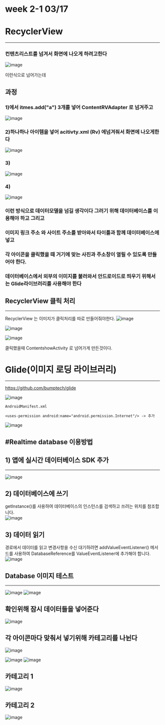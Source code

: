 # week 2-1 03/17


# RecyclerView 
-------------------
### 컨텐츠리스트를 넘겨서 화면에 나오게 하려고한다 

![image](https://user-images.githubusercontent.com/97229292/158746394-adaab2e1-fce8-4a99-a1dc-6e516ff0d69d.png)


이런식으로 넘어가는데 



## 과정

### 1)에서 itmes.add("a") 3개를 넣어 ContentRVAdapter 로 넘겨주고   
![image](https://user-images.githubusercontent.com/97229292/158746536-344eb4a9-a3cb-4aa8-af89-f8b1772a41f6.png)
### 2)하나하나 아이템을 넣어  acitivty.xml (Rv) 에넘겨줘서 화면에 나오게한다
![image](https://user-images.githubusercontent.com/97229292/158746751-06f07121-483b-458d-ba15-236e959f5f0f.png)
### 3)
![image](https://user-images.githubusercontent.com/97229292/158746897-187c064b-4ab2-4e1e-a020-8c93742d3a75.png)

### 4)   
![image](https://user-images.githubusercontent.com/97229292/158746969-922b1fe0-5a49-47be-ba8a-60d34c3d99b5.png)




### 이런 방식으로 데이터모델을 넘길 생각이다 그러기 위해 데이터베이스를 이용해야 하고 그리고
### 이미지 링크 주소 와 사이트 주소를 받아와서 타이틀과 함께 데이터베이스에 넣고
### 각 아이콘을 클릭했을 때 거기에 맞는 사진과 주소창이 열릴 수 있도록 만들어야 한다.
### 데이터베이스에서 외부의 이미지를 불러와서 안드로이드로 띄우기 위해서는 Glide라이브러리를 사용해야 한다



## RecyclerView 클릭 처리
--------------------------------------------
RecyclerView 는 이미지가 클릭처리를 따로 만들어줘야한다.
![image](https://user-images.githubusercontent.com/97229292/158822187-0eca75c4-1a5d-4768-9235-a0088b501fc7.png)

![image](https://user-images.githubusercontent.com/97229292/158822391-bf9e1c61-7ad1-4929-99c9-5a3cf992591d.png)

![image](https://user-images.githubusercontent.com/97229292/158823156-05bd7c62-5ccf-48d9-8346-28fbd1f9ea48.png)

클릭했을때 ContentshowActivity 로 넘어가게 만든것이다.   
   
# Glide(이미지 로딩 라이브러리)
------------------------------------------
https://github.com/bumptech/glide

![image](https://user-images.githubusercontent.com/97229292/158824522-b1f78f66-c701-4059-9694-475fd3de50c9.png)


```
AndroidManifest.xml

<uses-permission android:name="android.permission.Internet"/> -> 추가
```
![image](https://user-images.githubusercontent.com/97229292/158826229-9a527073-76c0-4941-a31b-5c0d2b98f616.png)



#Realtime database 이용방법
-----------

## 1) 앱에 실시간 데이터베이스 SDK 추가
---------------------------------------------------
![image](https://user-images.githubusercontent.com/97229292/158809399-17118863-e226-480c-a948-cdc16c7f842b.png)

## 2) 데이터베이스에 쓰기
getInstance()를 사용하여 데이터베이스의 인스턴스를 검색하고 쓰려는 위치를 참조합니다.   
![image](https://user-images.githubusercontent.com/97229292/158809900-6306f821-2f8d-4764-b94b-7e6d225c6dae.png)


## 3) 데이터 읽기
경로에서 데이터를 읽고 변경사항을 수신 대기하려면 addValueEventListener() 메서드를 사용하여 DatabaseReference를 ValueEventListener에 추가해야 합니다.   
![image](https://user-images.githubusercontent.com/97229292/158811844-84cdbb47-2d43-49c9-9d87-46209f93ebec.png)


## Database 이미지 테스트
----------------------

![image](https://user-images.githubusercontent.com/97229292/158833958-e17c1afb-f06b-49e6-b9cc-5e8a6c3443ac.png)
![image](https://user-images.githubusercontent.com/97229292/158834614-2b3b5a51-afef-4bf2-81be-045dd49146b5.png)

## 확인위해 잠시 데이터들을 넣어준다

![image](https://user-images.githubusercontent.com/97229292/158834765-f3113dd9-aa3b-489d-a466-dc805216c953.png)

## 각 아이콘마다 맞춰서 넣기위해 카테고리를 나뉜다
![image](https://user-images.githubusercontent.com/97229292/158835156-87a5cbe7-14e0-4175-bf60-2c492275dec0.png)

![image](https://user-images.githubusercontent.com/97229292/158835249-c3a2e391-94f1-43fe-8777-2ae2fe055d20.png)
![image](https://user-images.githubusercontent.com/97229292/158835387-444b0507-2d43-4d32-856d-e097e190b41d.png)
## 카테고리 1   
![image](https://user-images.githubusercontent.com/97229292/158835877-7678a298-55ca-46ab-a02e-28825ab0d01f.png)
## 카테고리 2
![image](https://user-images.githubusercontent.com/97229292/158836032-a0803284-c868-41ed-8ef8-2d059ab739f6.png)






